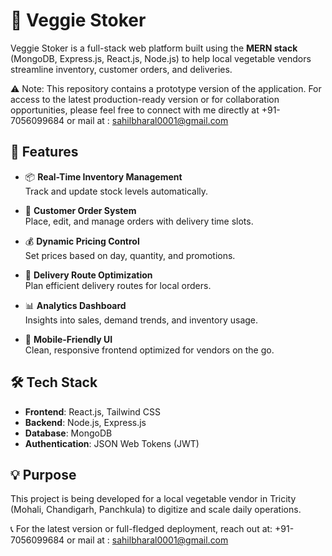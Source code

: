 # 🥦 Veggie Stoker

Veggie Stoker is a full-stack web platform built using the **MERN stack** (MongoDB, Express.js, React.js, Node.js) to help local vegetable vendors streamline inventory, customer orders, and deliveries.

⚠️ Note: This repository contains a prototype version of the application. For access to the latest production-ready version or for collaboration opportunities, please feel free to connect with me directly at +91-7056099684 or mail at : sahilbharal0001@gmail.com

## 🚀 Features

- 📦 **Real-Time Inventory Management**  
  Track and update stock levels automatically.

- 🛒 **Customer Order System**  
  Place, edit, and manage orders with delivery time slots.

- 💰 **Dynamic Pricing Control**  
  Set prices based on day, quantity, and promotions.

- 🚚 **Delivery Route Optimization**  
  Plan efficient delivery routes for local orders.

- 📊 **Analytics Dashboard**  
  Insights into sales, demand trends, and inventory usage.

- 📱 **Mobile-Friendly UI**  
  Clean, responsive frontend optimized for vendors on the go.

## 🛠️ Tech Stack

- **Frontend**: React.js, Tailwind CSS  
- **Backend**: Node.js, Express.js  
- **Database**: MongoDB  
- **Authentication**: JSON Web Tokens (JWT)

## 💡 Purpose

This project is being developed for a local vegetable vendor in Tricity (Mohali, Chandigarh, Panchkula) to digitize and scale daily operations.

📞 For the latest version or full-fledged deployment, reach out at: +91-7056099684 or mail at : sahilbharal0001@gmail.com
